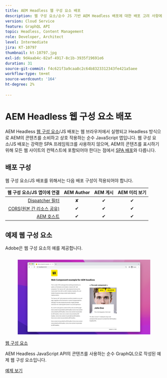 ```yaml
---
title: AEM Headless 웹 구성 요소 배포
description: 웹 구성 요소/순수 JS 기반 AEM Headless 배포에 대한 배포 고려 사항에 대해 알아봅니다.
version: Cloud Service
feature: GraphQL API
topic: Headless, Content Management
role: Developer, Architect
level: Intermediate
jira: KT-10797
thumbnail: kt-10797.jpg
exl-id: 9d4aab4c-82af-4917-8c1b-3935f19691e6
duration: 31
source-git-commit: f4c621f3a9caa8c2c64b8323312343fe421a5aee
workflow-type: tm+mt
source-wordcount: '164'
ht-degree: 2%

---
```


# AEM Headless 웹 구성 요소 배포

AEM Headless [웹 구성 요소](https://developer.mozilla.org/en-US/docs/Web/Web_Components)/JS 배포는 웹 브라우저에서 실행되고 Headless 방식으로 AEM의 콘텐츠를 소비하고 상호 작용하는 순수 JavaScript 앱입니다. 웹 구성 요소/JS 배포는 강력한 SPA 프레임워크를 사용하지 않으며, AEM의 콘텐츠를 표시하기 위해 모든 웹 사이트의 컨텍스트에 포함되어야 한다는 점에서 [SPA 배포](./spa.md)와 다릅니다.


## 배포 구성

웹 구성 요소/JS 배포를 위해서는 다음 배포 구성이 적용되어야 합니다.

| 웹 구성 요소/JS 앱이에 연결 | AEM Author | AEM 게시 | AEM 미리 보기 |
|---------------------------------------------------:|:----------:|:-----------:|:-----------:|
| [Dispatcher 필터](./configurations/dispatcher-filters.md) | ✘ | ✔ | ✔ |
| [CORS(원본 간 리소스 공유)](./configurations/cors.md) | ✔ | ✔ | ✔ |
| [AEM 호스트](./configurations/aem-hosts.md) | ✔ | ✔ | ✔ |

## 예제 웹 구성 요소

Adobe은 웹 구성 요소의 예를 제공합니다.

<div class="columns is-multiline">
    <!-- Web Component -->
    <div class="column is-half-tablet is-half-desktop is-one-third-widescreen" aria-label="Web Component" tabindex="0">
       <div class="card">
           <div class="card-image">
               <figure class="image is-16by9">
                   <a href="../example-apps/web-component.md" title="웹 구성 요소" tabindex="-1">
                       <img class="is-bordered-r-small" src="../example-apps/assets/web-component/web-component-card.png" alt="웹 구성 요소">
                   </a>
               </figure>
           </div>
           <div class="card-content is-padded-small">
               <div class="content">
                   <p class="headline is-size-6 has-text-weight-bold"><a href="../example-apps/web-component.md" title="웹 구성 요소">웹 구성 요소</a></p>
                   <p class="is-size-6">AEM Headless JavaScript API의 콘텐츠를 사용하는 순수 GraphQL으로 작성된 예제 웹 구성 요소입니다.</p>
                   <a href="../example-apps/web-component.md" class="spectrum-Button spectrum-Button--outline spectrum-Button--primary spectrum-Button--sizeM">
                       <span class="spectrum-Button-label has-no-wrap has-text-weight-bold">예제 보기</span>
                   </a>
               </div>
           </div>
       </div>
    </div>
</div>
